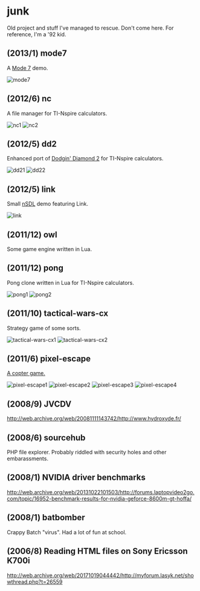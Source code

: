 # junk
Old project and stuff I've managed to rescue. Don't come here. For reference, I'm a '92 kid.

## (2013/1) mode7

A [Mode 7](https://en.wikipedia.org/wiki/Mode_7) demo.

![mode7](screenshots/mode7.png?raw=true)

## (2012/6) nc

A file manager for TI-Nspire calculators.

![nc1](screenshots/nc1.png?raw=true) ![nc2](screenshots/nc2.png?raw=true)

## (2012/5) dd2

Enhanced port of [Dodgin' Diamond 2](https://www.usebox.net/jjm/dd2/) for TI-Nspire calculators. 

![dd21](screenshots/dd21.png?raw=true) ![dd22](screenshots/dd22.png?raw=true)

## (2012/5) link

Small [nSDL](https://github.com/hoffa/nSDL) demo featuring Link.

![link](screenshots/link.png?raw=true)

## (2011/12) owl

Some game engine written in Lua.

## (2011/12) pong

Pong clone written in Lua for TI-Nspire calculators.

![pong1](screenshots/pong1.gif?raw=true) ![pong2](screenshots/pong2.gif?raw=true)

## (2011/10) tactical-wars-cx

Strategy game of some sorts.

![tactical-wars-cx1](screenshots/tactical-wars-cx1.gif?raw=true) ![tactical-wars-cx2](screenshots/tactical-wars-cx2.gif?raw=true)

## (2011/6) pixel-escape

[A copter game.](http://www.ticalc.org/archives/files/fileinfo/439/43923.html)

![pixel-escape1](screenshots/pixel-escape1.gif?raw=true) ![pixel-escape2](screenshots/pixel-escape2.gif?raw=true) ![pixel-escape3](screenshots/pixel-escape3.gif?raw=true) ![pixel-escape4](screenshots/pixel-escape4.gif?raw=true)

## (2008/9) JVCDV

http://web.archive.org/web/20081111143742/http://www.hydroxyde.fr/

## (2008/6) sourcehub

PHP file explorer. Probably riddled with security holes and other embarassments.

## (2008/1) NVIDIA driver benchmarks

http://web.archive.org/web/20131022101503/http://forums.laptopvideo2go.com/topic/16952-benchmark-results-for-nvidia-geforce-8600m-gt-hoffa/

## (2008/1) batbomber

Crappy Batch "virus". Had a lot of fun at school.

## (2006/8) Reading HTML files on Sony Ericsson K700i

http://web.archive.org/web/20171019044442/http://myforum.lasyk.net/showthread.php?t=26559
